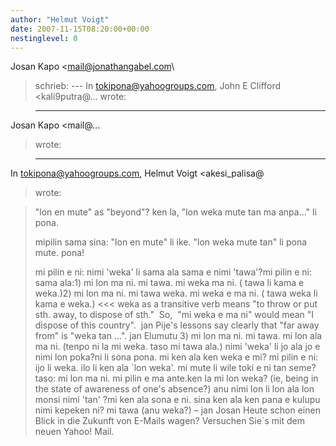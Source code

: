```yaml
---
author: "Helmut Voigt"
date: 2007-11-15T08:20:00+00:00
nestinglevel: 0
---
```

Josan Kapo <[mail@jonathangabel.com](mailto://mail@jonathangabel.com)\
> schrieb: ---
 In [tokipona@yahoogroups.com](mailto://tokipona@yahoogroups.com), John E Clifford <kali9putra@...
> wrote:

>> 
> ---
 Josan Kapo <mail@...
> wrote:

> 
> 
> ---
 In [tokipona@yahoogroups.com](mailto://tokipona@yahoogroups.com), Helmut Voigt <akesi\_palisa@
> wrote:

> 
> 
>> 
> 
> "lon en mute" as "beyond"? ken la, "lon weka mute tan ma anpa..." li pona.
> 
> 
> 
> 
> 
> mipilin sama sina: "lon en mute" li ike. "lon weka mute tan" li pona mute. pona!
> 
> 
> 
> 
> mi pilin e ni: nimi 'weka' li sama ala sama e nimi 'tawa'?mi pilin e ni: sama ala:1) mi lon ma ni. mi tawa. mi weka ma ni. ( tawa li kama e weka.)2) mi lon ma ni. mi tawa weka. mi weka e ma ni. ( tawa weka li kama e weka.) <<< weka as a transitive verb means "to throw or put sth. away, to dispose of sth."  So,  "mi weka e ma ni" would mean "I dispose of this country".  jan Pije's lessons say clearly that "far away from" is "weka tan ...". jan Elumutu 3) mi lon ma ni. mi tawa. mi lon ala ma ni. (tenpo ni la mi weka. taso mi tawa ala.)
> nimi 'weka' li jo ala jo e nimi lon poka?ni li sona pona. mi ken ala ken weka e mi? mi pilin e ni: ijo li weka. ilo li ken ala \`lon weka'. mi mute li wile toki e ni tan seme? taso: mi lon ma ni. mi pilin e ma ante.ken la mi lon weka? (ie, being in the state of awareness of one's absence?) 
> anu nimi lon li lon ala lon monsi nimi 'tan' ?mi ken ala sona e ni. sina ken ala ken pana e kulupu nimi kepeken ni? mi tawa (anu weka?) – jan Josan Heute schon einen Blick in die Zukunft von E-Mails wagen? Versuchen Sie´s mit dem neuen Yahoo! Mail.